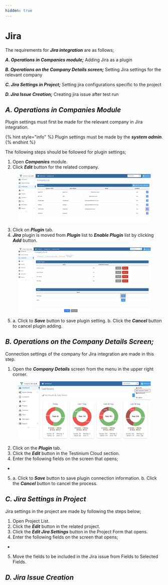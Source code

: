 ```yaml
---
hidden: true
---
```


# Jira

The requirements for _**Jira integration**_ are as follows;

_**A. Operations in Companies module;**_ Adding Jira as a plugin

_**B. Operations on the Company Details screen;**_ Setting Jira settings for the relevant company

_**C. Jira Settings in Project;**_ Setting jira configurations specific to the project

_**D. Jira Issue Creation;**_ Creating jira issue after test run



## _**A. Operations in Companies Module**_

Plugin settings must first be made for the relevant company in Jira integration.

{% hint style="info" %}
Plugin settings must be made by the _**system admin**_.
{% endhint %}

The following steps should be followed for plugin settings;

1. Open _**Companies**_ module.
2. Click _**Edit**_ button for the related company.

<figure><img src="../../.gitbook/assets/Screenshot 2025-03-13 at 22.05.49.png" alt=""><figcaption></figcaption></figure>

3. Click on _**Plugin**_ tab.
4. _**Jira**_ plugin is moved from _**Plugin**_ list to _**Enable Plugin**_ list by clicking _**Add**_ button.

<figure><img src="../../.gitbook/assets/Screenshot 2025-03-13 at 22.08.44.png" alt=""><figcaption></figcaption></figure>

5. a. Click to _**Save**_ button to save plugin setting.                                                                                b. Click the _**Cancel**_ button to cancel plugin adding.

## _**B. Operations on the Company Details Screen;**_&#x20;

Connection settings of the company for Jira integration are made in this step.

1. Open the _**Company Details**_ screen from the menu in the upper right corner.

<figure><img src="../../.gitbook/assets/Screenshot 2025-03-13 at 22.09.59.png" alt=""><figcaption></figcaption></figure>

2. Click on the _**Plugin**_ tab.
3. Click the _**Edit**_ button in the Testinium Cloud section.
4. Enter the following fields on the screen that opens;

*

5. a. Click to _**Save**_ button to save plugin connection information.                                                                                b. Click the _**Cancel**_ button to cancel the process.

## _**C. Jira Settings in Project**_

Jira settings in the project are made by following the steps below;

1. Open Project List.
2. Click the _**Edit**_ button in the related project.
3. Click the _**Edit Jira Settings**_ button in the Project Form that opens.
4. Enter the following fields on the screen that opens;

*

5. Move the fields to be included in the Jira issue from Fields to Selected Fields.

## _**D. Jira Issue Creation**_

